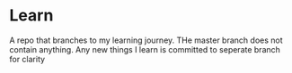 # Learn
A repo that branches to my learning journey.
THe master branch does not contain anything.
Any new things I learn is committed to seperate branch for clarity
